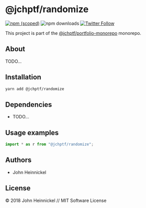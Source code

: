 # @jchptf/randomize

[![npm (scoped)](https://img.shields.io/npm/v/@jchptf/randomize.svg)](https://www.npmjs.com/package/@jchptf/randomize)
![npm downloads](https://img.shields.io/npm/dm/@jchptf/randomize.svg)
[![Twitter Follow](https://img.shields.io/twitter/follow/jchptf_monorepo.svg?style=flat-square&label=twitter)](https://twitter.com/jchptf_monorepo)


This project is part of the
[@jchptf/portfolio-monorepo](https://github.com/jheinnic/portfolio-monorepo/) monorepo.

<!-- TOC depthFrom:2 depthTo:3 -->

<!-- /TOC -->

## About

TODO...

## Installation

```bash
yarn add @jchptf/randomize
```

## Dependencies

- TODO...

## Usage examples

```typescript
import * as r from "@jchptf/randomize";
```

## Authors

- John Heinnickel

## License

&copy; 2018 John Heinnickel // MIT Software License

